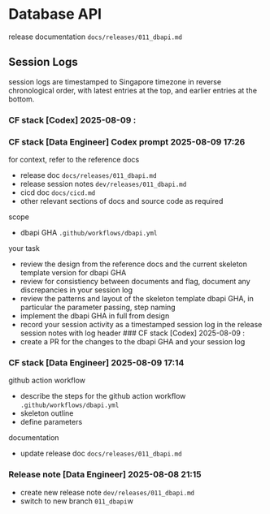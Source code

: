 # Database API
release documentation `docs/releases/011_dbapi.md`

## Session Logs

session logs are timestamped to Singapore timezone in reverse chronological order, with latest entries at the top, and earlier entries at the bottom.

### CF stack [Codex] 2025-08-09 <HH>:<MM>


### CF stack [Data Engineer] Codex prompt 2025-08-09 17:26
for context, refer to the reference docs

- release doc `docs/releases/011_dbapi.md`
- release session notes `dev/releases/011_dbapi.md`
- cicd doc `docs/cicd.md`
- other relevant sections of docs and source code as required

scope
 - dbapi GHA `.github/workflows/dbapi.yml`

your task
- review the design from the reference docs and the current skeleton template version for dbapi GHA
- review for consistiency between documents and flag, document any discrepancies in your session log
- review the patterns and layout of the skeleton template dbapi GHA, in particular the parameter passing, step naming
- implement the dbapi GHA in full from design
- record your session activity as a timestamped session log in the release session notes with log header ### CF stack [Codex] 2025-08-09 <HH>:<MM>
- create a PR for the changes to the dbapi GHA and your session log

### CF stack [Data Engineer] 2025-08-09 17:14

github action workflow

- describe the steps for the github action workflow `.github/workflows/dbapi.yml`
- skeleton outline 
- define parameters 

documentation

- update release doc `docs/releases/011_dbapi.md`

### Release note [Data Engineer] 2025-08-08 21:15

- create new release note `dev/releases/011_dbapi.md`
- switch to new branch `011_dbapi`w